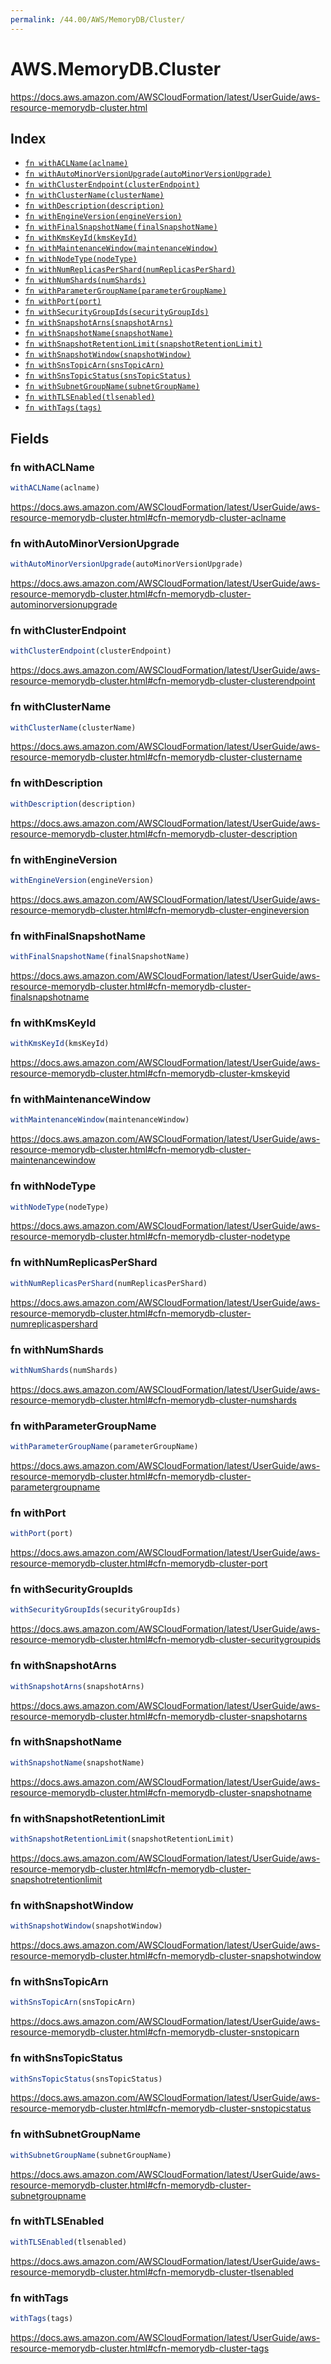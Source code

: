 ```yaml
---
permalink: /44.00/AWS/MemoryDB/Cluster/
---
```


# AWS.MemoryDB.Cluster

https://docs.aws.amazon.com/AWSCloudFormation/latest/UserGuide/aws-resource-memorydb-cluster.html

## Index

* [`fn withACLName(aclname)`](#fn-withaclname)
* [`fn withAutoMinorVersionUpgrade(autoMinorVersionUpgrade)`](#fn-withautominorversionupgrade)
* [`fn withClusterEndpoint(clusterEndpoint)`](#fn-withclusterendpoint)
* [`fn withClusterName(clusterName)`](#fn-withclustername)
* [`fn withDescription(description)`](#fn-withdescription)
* [`fn withEngineVersion(engineVersion)`](#fn-withengineversion)
* [`fn withFinalSnapshotName(finalSnapshotName)`](#fn-withfinalsnapshotname)
* [`fn withKmsKeyId(kmsKeyId)`](#fn-withkmskeyid)
* [`fn withMaintenanceWindow(maintenanceWindow)`](#fn-withmaintenancewindow)
* [`fn withNodeType(nodeType)`](#fn-withnodetype)
* [`fn withNumReplicasPerShard(numReplicasPerShard)`](#fn-withnumreplicaspershard)
* [`fn withNumShards(numShards)`](#fn-withnumshards)
* [`fn withParameterGroupName(parameterGroupName)`](#fn-withparametergroupname)
* [`fn withPort(port)`](#fn-withport)
* [`fn withSecurityGroupIds(securityGroupIds)`](#fn-withsecuritygroupids)
* [`fn withSnapshotArns(snapshotArns)`](#fn-withsnapshotarns)
* [`fn withSnapshotName(snapshotName)`](#fn-withsnapshotname)
* [`fn withSnapshotRetentionLimit(snapshotRetentionLimit)`](#fn-withsnapshotretentionlimit)
* [`fn withSnapshotWindow(snapshotWindow)`](#fn-withsnapshotwindow)
* [`fn withSnsTopicArn(snsTopicArn)`](#fn-withsnstopicarn)
* [`fn withSnsTopicStatus(snsTopicStatus)`](#fn-withsnstopicstatus)
* [`fn withSubnetGroupName(subnetGroupName)`](#fn-withsubnetgroupname)
* [`fn withTLSEnabled(tlsenabled)`](#fn-withtlsenabled)
* [`fn withTags(tags)`](#fn-withtags)

## Fields

### fn withACLName

```ts
withACLName(aclname)
```

https://docs.aws.amazon.com/AWSCloudFormation/latest/UserGuide/aws-resource-memorydb-cluster.html#cfn-memorydb-cluster-aclname

### fn withAutoMinorVersionUpgrade

```ts
withAutoMinorVersionUpgrade(autoMinorVersionUpgrade)
```

https://docs.aws.amazon.com/AWSCloudFormation/latest/UserGuide/aws-resource-memorydb-cluster.html#cfn-memorydb-cluster-autominorversionupgrade

### fn withClusterEndpoint

```ts
withClusterEndpoint(clusterEndpoint)
```

https://docs.aws.amazon.com/AWSCloudFormation/latest/UserGuide/aws-resource-memorydb-cluster.html#cfn-memorydb-cluster-clusterendpoint

### fn withClusterName

```ts
withClusterName(clusterName)
```

https://docs.aws.amazon.com/AWSCloudFormation/latest/UserGuide/aws-resource-memorydb-cluster.html#cfn-memorydb-cluster-clustername

### fn withDescription

```ts
withDescription(description)
```

https://docs.aws.amazon.com/AWSCloudFormation/latest/UserGuide/aws-resource-memorydb-cluster.html#cfn-memorydb-cluster-description

### fn withEngineVersion

```ts
withEngineVersion(engineVersion)
```

https://docs.aws.amazon.com/AWSCloudFormation/latest/UserGuide/aws-resource-memorydb-cluster.html#cfn-memorydb-cluster-engineversion

### fn withFinalSnapshotName

```ts
withFinalSnapshotName(finalSnapshotName)
```

https://docs.aws.amazon.com/AWSCloudFormation/latest/UserGuide/aws-resource-memorydb-cluster.html#cfn-memorydb-cluster-finalsnapshotname

### fn withKmsKeyId

```ts
withKmsKeyId(kmsKeyId)
```

https://docs.aws.amazon.com/AWSCloudFormation/latest/UserGuide/aws-resource-memorydb-cluster.html#cfn-memorydb-cluster-kmskeyid

### fn withMaintenanceWindow

```ts
withMaintenanceWindow(maintenanceWindow)
```

https://docs.aws.amazon.com/AWSCloudFormation/latest/UserGuide/aws-resource-memorydb-cluster.html#cfn-memorydb-cluster-maintenancewindow

### fn withNodeType

```ts
withNodeType(nodeType)
```

https://docs.aws.amazon.com/AWSCloudFormation/latest/UserGuide/aws-resource-memorydb-cluster.html#cfn-memorydb-cluster-nodetype

### fn withNumReplicasPerShard

```ts
withNumReplicasPerShard(numReplicasPerShard)
```

https://docs.aws.amazon.com/AWSCloudFormation/latest/UserGuide/aws-resource-memorydb-cluster.html#cfn-memorydb-cluster-numreplicaspershard

### fn withNumShards

```ts
withNumShards(numShards)
```

https://docs.aws.amazon.com/AWSCloudFormation/latest/UserGuide/aws-resource-memorydb-cluster.html#cfn-memorydb-cluster-numshards

### fn withParameterGroupName

```ts
withParameterGroupName(parameterGroupName)
```

https://docs.aws.amazon.com/AWSCloudFormation/latest/UserGuide/aws-resource-memorydb-cluster.html#cfn-memorydb-cluster-parametergroupname

### fn withPort

```ts
withPort(port)
```

https://docs.aws.amazon.com/AWSCloudFormation/latest/UserGuide/aws-resource-memorydb-cluster.html#cfn-memorydb-cluster-port

### fn withSecurityGroupIds

```ts
withSecurityGroupIds(securityGroupIds)
```

https://docs.aws.amazon.com/AWSCloudFormation/latest/UserGuide/aws-resource-memorydb-cluster.html#cfn-memorydb-cluster-securitygroupids

### fn withSnapshotArns

```ts
withSnapshotArns(snapshotArns)
```

https://docs.aws.amazon.com/AWSCloudFormation/latest/UserGuide/aws-resource-memorydb-cluster.html#cfn-memorydb-cluster-snapshotarns

### fn withSnapshotName

```ts
withSnapshotName(snapshotName)
```

https://docs.aws.amazon.com/AWSCloudFormation/latest/UserGuide/aws-resource-memorydb-cluster.html#cfn-memorydb-cluster-snapshotname

### fn withSnapshotRetentionLimit

```ts
withSnapshotRetentionLimit(snapshotRetentionLimit)
```

https://docs.aws.amazon.com/AWSCloudFormation/latest/UserGuide/aws-resource-memorydb-cluster.html#cfn-memorydb-cluster-snapshotretentionlimit

### fn withSnapshotWindow

```ts
withSnapshotWindow(snapshotWindow)
```

https://docs.aws.amazon.com/AWSCloudFormation/latest/UserGuide/aws-resource-memorydb-cluster.html#cfn-memorydb-cluster-snapshotwindow

### fn withSnsTopicArn

```ts
withSnsTopicArn(snsTopicArn)
```

https://docs.aws.amazon.com/AWSCloudFormation/latest/UserGuide/aws-resource-memorydb-cluster.html#cfn-memorydb-cluster-snstopicarn

### fn withSnsTopicStatus

```ts
withSnsTopicStatus(snsTopicStatus)
```

https://docs.aws.amazon.com/AWSCloudFormation/latest/UserGuide/aws-resource-memorydb-cluster.html#cfn-memorydb-cluster-snstopicstatus

### fn withSubnetGroupName

```ts
withSubnetGroupName(subnetGroupName)
```

https://docs.aws.amazon.com/AWSCloudFormation/latest/UserGuide/aws-resource-memorydb-cluster.html#cfn-memorydb-cluster-subnetgroupname

### fn withTLSEnabled

```ts
withTLSEnabled(tlsenabled)
```

https://docs.aws.amazon.com/AWSCloudFormation/latest/UserGuide/aws-resource-memorydb-cluster.html#cfn-memorydb-cluster-tlsenabled

### fn withTags

```ts
withTags(tags)
```

https://docs.aws.amazon.com/AWSCloudFormation/latest/UserGuide/aws-resource-memorydb-cluster.html#cfn-memorydb-cluster-tags